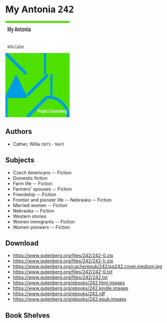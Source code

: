 # My Antonia <kbd>242</kbd>

![](./cover.medium.jpg "")

## Authors


 - Cather, Willa <small>(1873 - 1947)</small>

## Subjects


 - Czech Americans -- Fiction
 - Domestic fiction
 - Farm life -- Fiction
 - Farmers' spouses -- Fiction
 - Friendship -- Fiction
 - Frontier and pioneer life -- Nebraska -- Fiction
 - Married women -- Fiction
 - Nebraska -- Fiction
 - Western stories
 - Women immigrants -- Fiction
 - Women pioneers -- Fiction

## Download


 - https://www.gutenberg.org/files/242/242-0.zip
 - https://www.gutenberg.org/files/242/242-h.zip
 - https://www.gutenberg.org/cache/epub/242/pg242.cover.medium.jpg
 - https://www.gutenberg.org/files/242/242-0.txt
 - https://www.gutenberg.org/files/242/242.txt
 - https://www.gutenberg.org/ebooks/242.html.images
 - https://www.gutenberg.org/ebooks/242.kindle.images
 - https://www.gutenberg.org/ebooks/242.rdf
 - https://www.gutenberg.org/ebooks/242.epub.images

## Book Shelves


